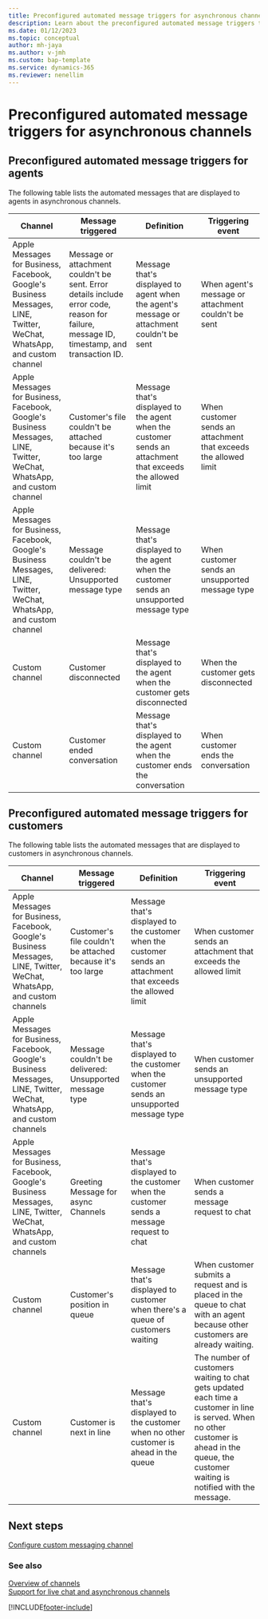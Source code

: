 ```yaml
---
title: Preconfigured automated message triggers for asynchronous channels
description: Learn about the preconfigured automated message triggers that are displayed to agents and customers in asynchronous channels in Omnichannel for Customer Service.
ms.date: 01/12/2023
ms.topic: conceptual
author: mh-jaya
ms.author: v-jmh
ms.custom: bap-template
ms.service: dynamics-365
ms.reviewer: nenellim
---
```

# Preconfigured automated message triggers for asynchronous channels

## Preconfigured automated message triggers for agents

The following table lists the automated messages that are displayed to agents in asynchronous channels.

|**Channel** | **Message triggered** | **Definition** | **Triggering event** |  
|-----------------|----------------|------------|-----------------|
|Apple Messages for Business, Facebook, Google's Business Messages, LINE, Twitter, WeChat, WhatsApp, and custom channel | Message or attachment couldn't be sent. Error details include error code, reason for failure, message ID, timestamp, and transaction ID.| Message that's displayed to agent when the agent's message or attachment couldn't be sent | When agent's message or attachment couldn't be sent |
|Apple Messages for Business, Facebook, Google's Business Messages, LINE, Twitter, WeChat, WhatsApp, and custom channel | Customer's file couldn't be attached because it's too large| Message that's displayed to the agent when the customer sends an attachment that exceeds the allowed limit   | When customer sends an attachment that exceeds the allowed limit  |
|Apple Messages for Business, Facebook, Google's Business Messages, LINE, Twitter, WeChat, WhatsApp, and custom channel  | Message couldn't be delivered: Unsupported message type| Message that's displayed to the agent when  the customer sends an unsupported message type| When customer sends an unsupported message type |
|Custom channel | Customer disconnected| Message that's displayed to the agent when the customer gets disconnected|  When the customer gets disconnected |
|Custom channel|  Customer ended conversation| Message that's displayed to the agent when the customer ends the conversation| When customer ends the conversation|

## Preconfigured automated message triggers for customers

The following table lists the automated messages that are displayed to customers in asynchronous channels.

|**Channel** | **Message triggered** | **Definition** | **Triggering event** |  
|-----------------|----------------|------------|-----------------|
|Apple Messages for Business, Facebook, Google's Business Messages, LINE, Twitter, WeChat, WhatsApp, and custom channels| Customer's file couldn't be attached because it's too large |Message that's displayed to the customer when the customer sends an attachment that exceeds the allowed limit   | When customer sends an attachment that exceeds the allowed limit  |
|Apple Messages for Business, Facebook, Google's Business Messages, LINE, Twitter, WeChat, WhatsApp, and custom channels |Message couldn't be delivered: Unsupported message type | Message that's displayed to the customer when the customer sends an unsupported message type |  When customer sends an unsupported message type |
|Apple Messages for Business, Facebook, Google's Business Messages, LINE, Twitter, WeChat, WhatsApp, and custom channels |Greeting Message for async Channels | Message that's displayed to the customer when the customer sends a message request to chat  | When customer sends a message request to chat |
|Custom channel| Customer's position in queue | Message that's displayed to customer when there's a queue of customers waiting| When customer submits a request and is placed in the queue to chat with an agent because other customers are already waiting. |
|Custom channel| Customer is next in line|  Message that's displayed to the customer when no other customer is ahead in the queue |  The number of customers waiting to chat gets updated each time a customer in line is served. When no other customer is ahead in the queue, the customer waiting is notified with the message. |

## Next steps

[Configure custom messaging channel](configure-custom-channel.md)  

### See also

[Overview of channels](channels.md)  
[Support for live chat and asynchronous channels](card-support-in-channels.md)  

[!INCLUDE[footer-include](../includes/footer-banner.md)]
